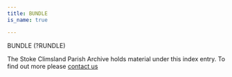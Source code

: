 ```yaml
---
title: BUNDLE
is_name: true

---
```


BUNDLE (?RUNDLE)


The Stoke Climsland Parish Archive holds material under this index entry. To find out more please [contact us](/contact/)
